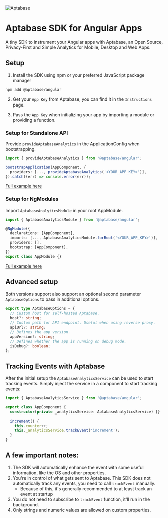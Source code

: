 ![Aptabase](https://aptabase.com/og.png)

# Aptabase SDK for Angular Apps

A tiny SDK to instrument your Angular apps with Aptabase, an Open Source, Privacy-First and Simple Analytics for Mobile, Desktop and Web Apps.

## Setup

1. Install the SDK using npm or your preferred JavaScript package manager

```bash
npm add @aptabase/angular
```

2. Get your `App Key` from Aptabase, you can find it in the `Instructions` page.

3. Pass the `App Key` when initializing your app by importing a module or providing a function.

### Setup for Standalone API

Provide `provideAptabaseAnalytics` in the ApplicationConfig when bootstrapping.

```ts
import { provideAptabaseAnalytics } from '@aptabase/angular';

bootstrapApplication(AppComponent, {
  providers: [..., provideAptabaseAnalytics('<YOUR_APP_KEY>')],
}).catch((err) => console.error(err));
```

[Full example here](examples/example-standalone/src/app)

### Setup for NgModules

Import `AptabaseAnalyticsModule` in your root AppModule.

```ts
import { AptabaseAnalyticsModule } from '@aptabase/angular';

@NgModule({
  declarations: [AppComponent],
  imports: [..., AptabaseAnalyticsModule.forRoot('<YOUR_APP_KEY>')],
  providers: [],
  bootstrap: [AppComponent],
})
export class AppModule {}

```

[Full example here](examples/example-modules/src/app)

## Advanced setup

Both versions support also support an optional second parameter `AptabaseOptions` to pass in additional options.

```ts
export type AptabaseOptions = {
  // Custom host for self-hosted Aptabase.
  host?: string;
  // Custom path for API endpoint. Useful when using reverse proxy.
  apiUrl?: string;
  // Defines the app version.
  appVersion?: string;
  // Defines whether the app is running on debug mode.
  isDebug?: boolean;
};
```

## Tracking Events with Aptabase

After the initial setup the `AptabaseAnalyticsService` can be used to start tracking events.
Simply inject the service in a component to start tracking events:

```ts
import { AptabaseAnalyticsService } from '@aptabase/angular';

export class AppComponent {
  constructor(private _analyticsService: AptabaseAnalyticsService) {}

  increment() {
    this.counter++;
    this._analyticsService.trackEvent('increment');
  }
}
```

## A few important notes:

1. The SDK will automatically enhance the event with some useful information, like the OS and other properties.
2. You're in control of what gets sent to Aptabase. This SDK does not automatically track any events, you need to call `trackEvent` manually.
   - Because of this, it's generally recommended to at least track an event at startup
3. You do not need to subscribe to `trackEvent` function, it'll run in the background.
4. Only strings and numeric values are allowed on custom properties.
